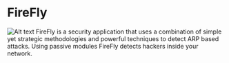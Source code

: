 # FireFly 
![Alt text]()
FireFly is a security application that uses a combination of simple yet strategic methodologies and powerful techniques to detect ARP based attacks. Using passive modules FireFly detects hackers inside your network.
